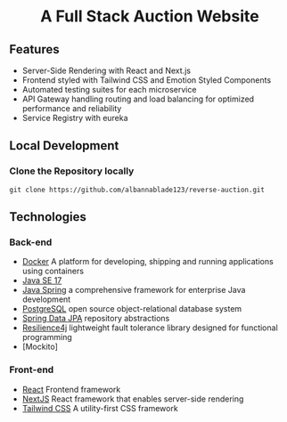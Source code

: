 <h1 align="center">A Full Stack Auction Website</h1>

## Features
- Server-Side Rendering with React and Next.js
- Frontend styled with Tailwind CSS and Emotion Styled Components
- Automated testing suites for each microservice
- API Gateway handling routing and load balancing for optimized performance and reliability
- Service Registry with eureka
## Local Development
### Clone the Repository locally
```
git clone https://github.com/albannablade123/reverse-auction.git

```
## Technologies
### Back-end
 - [Docker](https://www.docker.com/) A platform for developing, shipping and running applications using containers
 - [Java SE 17](https://www.oracle.com/java/technologies/javase/jdk17-archive-downloads.html)  
 - [Java Spring](https://spring.io/projects/spring-boot) a comprehensive framework for enterprise Java development
 - [PostgreSQL](https://www.postgresql.org/) open source object-relational database system
 - [Spring Data JPA](https://spring.io/projects/spring-data-jpa) repository abstractions
 - [Resilience4j](https://resilience4j.readme.io/docs/getting-started) lightweight fault tolerance library designed for functional programming
 - [Mockito]

 ### Front-end
 - [React](https://react.dev/)  Frontend framework
 - [NextJS](https://nextjs.org/)  React framework that enables server-side rendering
 - [Tailwind CSS](https://tailwindcss.com/) A utility-first CSS framework 